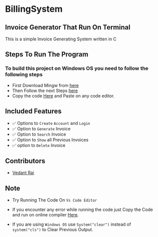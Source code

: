# BillingSystem
## Invoice Generator That Run On Terminal
This is a simple Invoice Generating System written in C

## Steps To Run The  Program

### To build this project on Windows OS you need to follow the following steps 

- First Download Mingw from [here](https://www.mingw-w64.org/)
- Then Follow the next Steps [here](https://www.geeksforgeeks.org/installing-mingw-tools-for-c-c-and-changing-environment-variable/)
- Copy the code [Here](https://github.com/rishikesh-b/BillingSystem/blob/main/Mainprogram.c) and Paste on any code editor.

## Included Features

- :white_check_mark: Options to `Create` `Account` and `Login`
- :white_check_mark: Option to `Generate` Invoice
- :white_check_mark: Option to `Search` Invoice
- :white_check_mark: Option to `Show` all Previous Invoices
- :white_check_mark: option to `Delete` Invoice

## Contributors

- [Vedant Rai](https://github.com/Vedant-rai)

## Note
- Try Running The Code On `Vs Code Editor`
- If you encounter any error while running the code  just Copy the Code and 
  run on online compiler [Here](https://www.onlinegdb.com/online_c_compiler).

- If you are using `Windows OS` use `System("clear")` instead of  `system("cls")` to Clear Previous Output.